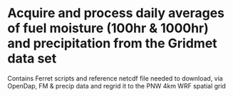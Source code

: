 # Acquire and process daily averages of fuel moisture (100hr & 1000hr) and precipitation from the Gridmet data set

Contains Ferret scripts and reference netcdf file needed to download, via OpenDap, FM & precip data and regrid it to the PNW 4km WRF spatial grid 
